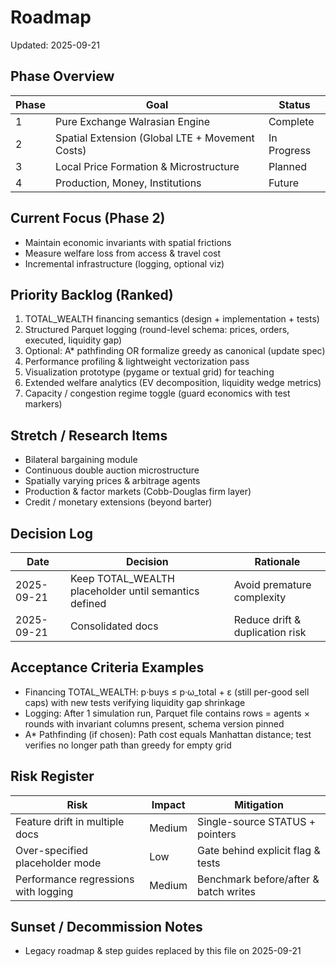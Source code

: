 # Roadmap

Updated: 2025-09-21

## Phase Overview
| Phase | Goal | Status |
|-------|------|--------|
| 1 | Pure Exchange Walrasian Engine | Complete |
| 2 | Spatial Extension (Global LTE + Movement Costs) | In Progress |
| 3 | Local Price Formation & Microstructure | Planned |
| 4 | Production, Money, Institutions | Future |

## Current Focus (Phase 2)
- Maintain economic invariants with spatial frictions
- Measure welfare loss from access & travel cost
- Incremental infrastructure (logging, optional viz)

## Priority Backlog (Ranked)
1. TOTAL_WEALTH financing semantics (design + implementation + tests)
2. Structured Parquet logging (round-level schema: prices, orders, executed, liquidity gap)
3. Optional: A* pathfinding OR formalize greedy as canonical (update spec)
4. Performance profiling & lightweight vectorization pass
5. Visualization prototype (pygame or textual grid) for teaching
6. Extended welfare analytics (EV decomposition, liquidity wedge metrics)
7. Capacity / congestion regime toggle (guard economics with test markers)

## Stretch / Research Items
- Bilateral bargaining module
- Continuous double auction microstructure
- Spatially varying prices & arbitrage agents
- Production & factor markets (Cobb-Douglas firm layer)
- Credit / monetary extensions (beyond barter)

## Decision Log
| Date | Decision | Rationale |
|------|----------|-----------|
| 2025-09-21 | Keep TOTAL_WEALTH placeholder until semantics defined | Avoid premature complexity |
| 2025-09-21 | Consolidated docs | Reduce drift & duplication risk |

## Acceptance Criteria Examples
- Financing TOTAL_WEALTH: p·buys ≤ p·ω_total + ε (still per-good sell caps) with new tests verifying liquidity gap shrinkage
- Logging: After 1 simulation run, Parquet file contains rows = agents × rounds with invariant columns present, schema version pinned
- A* Pathfinding (if chosen): Path cost equals Manhattan distance; test verifies no longer path than greedy for empty grid

## Risk Register
| Risk | Impact | Mitigation |
|------|--------|------------|
| Feature drift in multiple docs | Medium | Single-source STATUS + pointers |
| Over-specified placeholder mode | Low | Gate behind explicit flag & tests |
| Performance regressions with logging | Medium | Benchmark before/after & batch writes |

## Sunset / Decommission Notes
- Legacy roadmap & step guides replaced by this file on 2025-09-21
